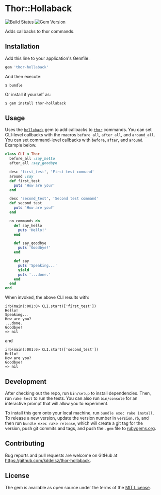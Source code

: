 # Thor::Hollaback

[![Build Status](https://travis-ci.com/kddeisz/thor-hollaback.svg?branch=master)](https://travis-ci.com/kddeisz/thor-hollaback)
[![Gem Version](https://img.shields.io/gem/v/thor-hollaback.svg?maxAge=2592000)](https://rubygems.org/gems/thor-hollaback)

Adds callbacks to thor commands.

## Installation

Add this line to your application's Gemfile:

```ruby
gem 'thor-hollaback'
```

And then execute:

    $ bundle

Or install it yourself as:

    $ gem install thor-hollaback

## Usage

Uses the [`hollaback`](https://github.com/kddeisz/hollaback) gem to add callbacks to [`thor`](https://github.com/erikhuda/thor) commands. You can set CLI-level callbacks with the macros `before_all`, `after_all`, and `around_all`. You can set command-level callbacks with `before`, `after`, and `around`. Example below.

```ruby
class CLI < Thor
  before_all :say_hello
  after_all :say_goodbye

  desc 'first_test', 'First test command'
  around :say
  def first_test
    puts 'How are you?'
  end

  desc 'second_test', 'Second test command'
  def second_test
    puts 'How are you?'
  end

  no_commands do
    def say_hello
      puts 'Hello!'
    end

    def say_goodbye
      puts 'Goodbye!'
    end

    def say
      puts 'Speaking...'
      yield
      puts '...done.'
    end
  end
end
```

When invoked, the above CLI results with:

```
irb(main):001:0> CLI.start(['first_test'])
Hello!
Speaking...
How are you?
...done.
Goodbye!
=> nil
```

and

```
irb(main):001:0> CLI.start(['second_test'])
Hello!
How are you?
Goodbye!
=> nil
```

## Development

After checking out the repo, run `bin/setup` to install dependencies. Then, run `rake test` to run the tests. You can also run `bin/console` for an interactive prompt that will allow you to experiment.

To install this gem onto your local machine, run `bundle exec rake install`. To release a new version, update the version number in `version.rb`, and then run `bundle exec rake release`, which will create a git tag for the version, push git commits and tags, and push the `.gem` file to [rubygems.org](https://rubygems.org).

## Contributing

Bug reports and pull requests are welcome on GitHub at https://github.com/kddeisz/thor-hollaback.

## License

The gem is available as open source under the terms of the [MIT License](http://opensource.org/licenses/MIT).
